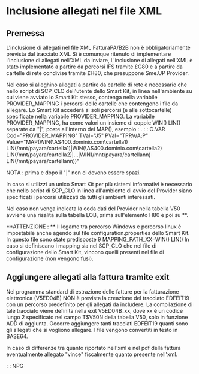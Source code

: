 # Inclusione allegati nel file XML

## Premessa
L'inclusione di allegati nel file XML FatturaPA/B2B non è obbligatoriamente prevista dal tracciato XML
Si è comunque ritenuto di implementare l'inclusione di allegati nell'XML da inviare, L'inclusione di allegati nell'XML è stato implementato a partire da percorsi IFS tramite £G80 e a partire da cartelle di rete condivise tramite £H80, che presuppone Sme.UP Provider.

Nel caso si alleghino allegati a partire da cartelle di rete è necessario che nello script di SCP_CLO dell'utente dello Smart Kit, in linea nell'ambiente su cui viene avviato lo Smart Kit stesso, contenga nella variabile PROVIDER_MAPPING i percorsi delle cartelle che contengono i file da allegare.
Lo Smart Kit accederà ai soli percorsi (e alle sottocartelle) specificate nella variabile PROVIDER_MAPPING.
La variabile PROVIDER_MAPPING, ha come valori un insieme di coppie WIN() LIN() separate da "|",  poste all'interno dei MAP(), esempio : 
.  :  : C.VAR Cod="PROVIDER_MAPPING" TVal="J5" PVal="TPRV/A;P" Value="MAP(WIN(\\AS400.dominio.com\cartella1) LIN(/mnt/payara/cartella1)|WIN(\\AS400.dominio.com\cartella2) LIN(/mnt/payara/cartella2)|...|WIN(/mnt/payara/cartellann) LIN(/mnt/payara/cartellann))"

NOTA :  prima e dopo il "|" non ci devono essere spazi.

In caso si utilizzi un unico Smart Kit per più sistemi informativi è necessario che nello script di SCP_CLO in linea all'ambiente di avvio del Provider siano specificati i percorsi utilizzati da tutti gli ambienti interessati.

Nel caso non venga indicata la coda dati del Provider nella tabella V50 avviene una risalita sulla tabella LOB, prima sull'elemento H80 e poi su **.

**ATTENZIONE : **
Il legame tra percorso Windows e percorso linux è impostabile anche agendo sul file configuration.properties dello Smart Kit.
In questo file sono state predisposte 9 MAPPING_PATH_XX=WIN() LIN()
In caso si definiscano i mapping sia nel SCP_CLO che nel file di configurazione dello Smart Kit, vincono quelli presenti nel file di configurazione (non vengono fusi).

## Aggiungere allegati alla fattura tramite exit
Nel programma standard di estrazione delle fatture per la fatturazione elettronica (V5ED04B) NON è prevista la creazione del tracciato EDFEIT19 con un percorso predefinito per gli allegati da includere.
La compilazione di tale tracciato viene definita nella exit V5ED04B_xx, dove xx è un codice lungo 2 specificato nel campo T$V50N della tabella V50, solo in funzione ADD di aggiunta.
Occorre aggiungere tanti tracciati EDFEIT19 quanti sono gli allegati che si vogliono allegare.
I file vengono convertiti in testo in BASE64.

In caso di differenze tra quanto riportato nell'xml e nel pdf della fattura eventualmente allegato "vince" fiscalmente quanto presente nell'xml.

 :  : NPG

